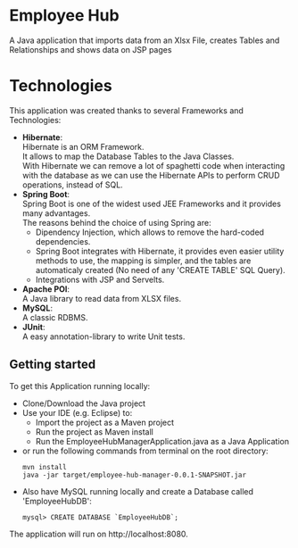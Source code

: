 # Employee Hub
A Java application that imports data from an Xlsx File, creates Tables and Relationships and shows data on JSP pages

# Technologies
This application was created thanks to several Frameworks and Technologies:
  - **Hibernate**:  
  Hibernate is an ORM Framework.  
  It allows to map the Database Tables to the Java Classes.  
  With Hibernate we can remove a lot of spaghetti code when interacting with the database as we can use the Hibernate APIs to perform CRUD operations, instead of SQL.
  - **Spring Boot**:  
  Spring Boot is one of the widest used JEE Frameworks and it provides many advantages.  
  The reasons behind the choice of using Spring are:
    - Dipendency Injection, which allows to remove the hard-coded dependencies.  
    - Spring Boot integrates with Hibernate, it provides even easier utility methods to use, the mapping is simpler, and the tables are automaticaly created (No need of any 'CREATE TABLE' SQL Query).
    - Integrations with JSP and Servelts.
  - **Apache POI**:  
  A Java library to read data from XLSX files.
  - **MySQL**:  
  A classic RDBMS.
  - **JUnit**:  
  A easy annotation-library to write Unit tests.

## Getting started
To get this Application running locally:

  - Clone/Download the Java project
  - Use your IDE (e.g. Eclipse) to:
    - Import the project as a Maven project
    - Run the project as Maven install 
    - Run the EmployeeHubManagerApplication.java as a Java Application
  - or run the following commands from terminal on the root directory:
    ```
    mvn install
    java -jar target/employee-hub-manager-0.0.1-SNAPSHOT.jar
    ```
  - Also have MySQL running locally and create a Database called 'EmployeeHubDB':
    ```
    mysql> CREATE DATABASE `EmployeeHubDB`;
    ```
  
The application will run on http://localhost:8080.
